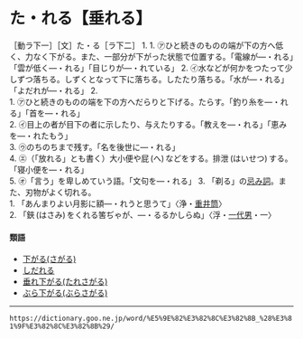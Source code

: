 # た・れる【垂れる】

［動ラ下一］［文］た・る［ラ下二］
1. 
    1.  ㋐ひと続きのものの端が下の方へ低く、力なく下がる。また、一部分が下がった状態で位置する。「電線が―・れる」「雲が低く―・れる」「目じりが―・れている」 
    2.  ㋑水などが何かをつたって少しずつ落ちる。しずくとなって下に落ちる。したたり落ちる。「水が―・れる」「よだれが―・れる」
2.     
	1.  ㋐ひと続きのものの端を下の方へだらりと下げる。たらす。「釣り糸を―・れる」「首を―・れる」        
	2.  ㋑目上の者が目下の者に示したり、与えたりする。「教えを―・れる」「恵みを―・れたもう」        
	3.  ㋒のちのちまで残す。「名を後世に―・れる」        
	4.  ㋓（「放れる」とも書く）大小便や屁 (へ) などをする。排泄 (はいせつ) する。「寝小便を―・れる」        
	5.  ㋔「言う」を卑しめていう語。「文句を―・れる」
3. 「剃る」の[忌み詞](https://dictionary.goo.ne.jp/word/%E5%BF%8C%E3%81%BF%E8%A9%9E/#jn-15012)。また、刃物がよく切れる。    
    1.  「あんまりよい月影に額―・れうと思うて」〈浄・[重井筒](https://dictionary.goo.ne.jp/word/%E5%BF%83%E4%B8%AD%E9%87%8D%E4%BA%95%E7%AD%92/#jn-114431)〉        
    2.  「鋏 (はさみ) をくれる筈ぢゃが、―・るるかしらぬ」〈浮・[一代男](https://dictionary.goo.ne.jp/word/%E5%A5%BD%E8%89%B2%E4%B8%80%E4%BB%A3%E7%94%B7/#jn-73468)・一〉
        
#### 類語

-   [下がる(さがる)](さがる（下がる）)
-   [しだれる](https://dictionary.goo.ne.jp/word/%E5%9E%82%E3%82%8C%E3%82%8B_%28%E3%81%97%E3%81%A0%E3%82%8C%E3%82%8B%29/#jn-97751)
-   [垂れ下がる(たれさがる)](https://dictionary.goo.ne.jp/word/%E5%9E%82%E3%82%8C%E4%B8%8B%E3%82%8B/#jn-139405)
-   [ぶら下がる(ぶらさがる)](https://dictionary.goo.ne.jp/word/%E3%81%B6%E3%82%89%E4%B8%8B%E3%81%8C%E3%82%8B/#jn-195088)

---
`https://dictionary.goo.ne.jp/word/%E5%9E%82%E3%82%8C%E3%82%8B_%28%E3%81%9F%E3%82%8C%E3%82%8B%29/`